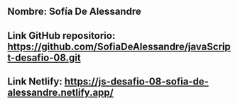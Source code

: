 ## Nombre: Sofía De Alessandre
## Link GitHub repositorio: https://github.com/SofiaDeAlessandre/javaScript-desafio-08.git
## Link Netlify: https://js-desafio-08-sofia-de-alessandre.netlify.app/